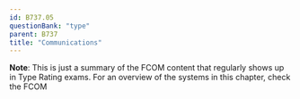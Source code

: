 ```yaml
---
id: B737.05
questionBank: "type"
parent: B737
title: "Communications"
---
```


**Note**: This is just a summary of the FCOM content that regularly shows up in
Type Rating exams. For an overview of the systems in this chapter, check the
FCOM
